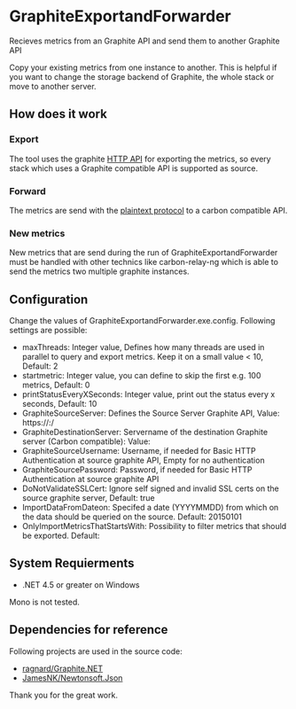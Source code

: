 # GraphiteExportandForwarder
Recieves metrics from an Graphite API and send them to another Graphite API

Copy your existing metrics from one instance to another. This is helpful if you want to change the storage backend of Graphite, the whole stack or move to another server.

## How does it work
### Export
The tool uses the graphite [HTTP API](https://graphite-api.readthedocs.io/en/latest/api.html) for exporting the metrics, so every stack which uses a Graphite compatible API is supported as source. 

### Forward
The metrics are send with the [plaintext protocol](https://graphite.readthedocs.io/en/latest/feeding-carbon.html#the-plaintext-protocol) to a carbon compatible API. 

### New metrics
New metrics that are send during the run of GraphiteExportandForwarder must be handled with other technics like carbon-relay-ng which is able to send the metrics two multiple graphite instances. 


## Configuration
Change the values of GraphiteExportandForwarder.exe.config. Following settings are possible:

- maxThreads: Integer value, Defines how many threads are used in parallel to query and export metrics. Keep it on a small value < 10, Default: 2
- startmetric: Integer value, you can define to skip the first e.g. 100 metrics, Default: 0
- printStatusEveryXSeconds: Integer value, print out the status every x seconds, Default: 10
- GraphiteSourceServer: Defines the Source Server Graphite API, Value: https://<servername>:<Port>/
- GraphiteDestinationServer: Servername of the destination Graphite server (Carbon compatible): Value: <servername>
- GraphiteSourceUsername: Username, if needed for Basic HTTP Authentication at source graphite API, Empty for no authentication
- GraphiteSourcePassword: Password, if needed for Basic HTTP Authentication at source graphite API
- DoNotValidateSSLCert: Ignore self signed and invalid SSL certs on the source graphite server, Default: true
- ImportDataFromDateon: Specifed a date (YYYYMMDD) from which on the data should be queried on the source. Default: 20150101
- OnlyImportMetricsThatStartsWith: Possibility to filter metrics that should be exported. Default: <empty>


## System Requierments
- .NET 4.5 or greater on Windows

Mono is not tested.


## Dependencies for reference
Following projects are used in the source code:

- [ragnard/Graphite.NET](https://github.com/ragnard/Graphite.NET) 
- [JamesNK/Newtonsoft.Json](https://github.com/JamesNK/Newtonsoft.Json)

Thank you for the great work.
